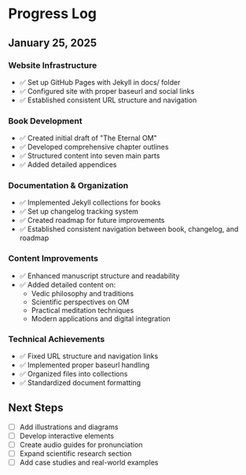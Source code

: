 # Progress Log

## January 25, 2025

### Website Infrastructure
- ✅ Set up GitHub Pages with Jekyll in docs/ folder
- ✅ Configured site with proper baseurl and social links
- ✅ Established consistent URL structure and navigation

### Book Development
- ✅ Created initial draft of "The Eternal OM"
- ✅ Developed comprehensive chapter outlines
- ✅ Structured content into seven main parts
- ✅ Added detailed appendices

### Documentation & Organization
- ✅ Implemented Jekyll collections for books
- ✅ Set up changelog tracking system
- ✅ Created roadmap for future improvements
- ✅ Established consistent navigation between book, changelog, and roadmap

### Content Improvements
- ✅ Enhanced manuscript structure and readability
- ✅ Added detailed content on:
  - Vedic philosophy and traditions
  - Scientific perspectives on OM
  - Practical meditation techniques
  - Modern applications and digital integration

### Technical Achievements
- ✅ Fixed URL structure and navigation links
- ✅ Implemented proper baseurl handling
- ✅ Organized files into collections
- ✅ Standardized document formatting

## Next Steps
- [ ] Add illustrations and diagrams
- [ ] Develop interactive elements
- [ ] Create audio guides for pronunciation
- [ ] Expand scientific research section
- [ ] Add case studies and real-world examples
